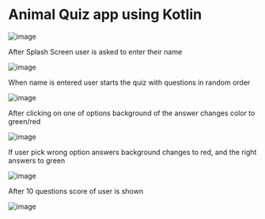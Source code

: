 # Animal Quiz app using Kotlin

![image](https://user-images.githubusercontent.com/84230029/192521986-8a5e0573-ced8-4be6-98f9-9dcef088ba80.png)

After Splash Screen user is asked to enter their name

![image](https://user-images.githubusercontent.com/84230029/192522390-e339abde-5dfc-42f6-b799-fb391ebca58b.png)

When name is entered user starts the quiz with questions in random order

![image](https://user-images.githubusercontent.com/84230029/192526279-aa2fd901-0070-49e4-a50f-2bf270f1de97.png)

After clicking on one of options background of the answer changes color to green/red

![image](https://user-images.githubusercontent.com/84230029/192526913-ffde1413-60c3-4307-88df-48fbcf11dc35.png)

If user pick wrong option answers background changes to red, and the right answers to green

![image](https://user-images.githubusercontent.com/84230029/192527292-88534426-4639-4ed8-94d5-1cac0b0d494c.png)

After 10 questions score of user is shown

![image](https://user-images.githubusercontent.com/84230029/192527885-318199dd-2fd0-43ff-a687-41b1c9c562ce.png)
